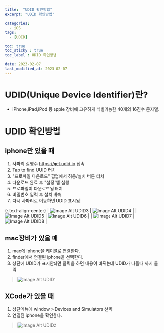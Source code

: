 ```yaml
---
title:  "UDID 확인방법"
excerpt: "UDID 확인방법"

categories:
  - iOS
tags:
  - [UDID]

toc: true
toc_sticky : true
toc_label : UDID 확인방법

date: 2023-02-07
last_modified_at: 2023-02-07
---
```


# UDID(Unique Device Identifier)란?
- iPhone,iPad,iPod 등 apple 장비에 고유하게 식별가능한 40개의 16진수 문자열.

# UDID 확인방법

## iphone만 있을 때

1. 사파리 실행수 https://get.udid.io 접속
2. Tap to find UUID 터치
3. "프로파일 다운로드" 팝업에서 허용/설치 버튼 터치
4. 다운로드 완료 후 "설정"앱 실행
5. 프로파일이 다운로드됨 터치
6. 비밀번호 입력 후 설치 계속
7. 다시 사파리로 이동하면 UDID 표시됨

{:.text-align-center}
| ![Image Alt UDID3](/assets/img/contents/udid/udid3.png) | ![Image Alt UDID4](/assets/img/contents/udid/udid4.png) |
| ![Image Alt UDID5](/assets/img/contents/udid/udid5.png) | ![Image Alt UDID6](/assets/img/contents/udid/udid6.png) |
| ![Image Alt UDID7](/assets/img/contents/udid/udid7.png) | ![Image Alt UDID8](/assets/img/contents/udid/udid8.png) |

## mac장비가 있을 때

1. mac에 iphone을 케이블로 연결한다.
2. finder에서 연결된 iphone을 선택한다.
3. 상단에 UDID가 표시안되면 클릭을 하면 내용이 바뀌는데 UDID가 나올때 까지 클릭

> ![Image Alt UDID1](/assets/img/contents/udid/udid1.png)

## XCode가 있을 때

1. 상단메뉴에 window > Devices and Simulators 선택
2. 연결된 iphone을 확인한다.

> ![Image Alt UDID2](/assets/img/contents/udid/udid2.png)